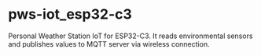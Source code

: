 # pws-iot_esp32-c3
Personal Weather Station IoT for ESP32-C3. It reads environmental sensors and publishes values to MQTT server via wireless connection. 
